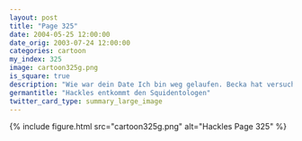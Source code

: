 ```yaml
---
layout: post
title: "Page 325"
date: 2004-05-25 12:00:00
date_orig: 2003-07-24 12:00:00
categories: cartoon
my_index: 325
image: cartoon325g.png
is_square: true
description: "Wie war dein Date Ich bin weg gelaufen. Becka hat versucht, dass ich der Squidentology Sekte beitrete. Die wollten meinen ganzen Besitz Hey, das ist ein kleiner Preis, den man für eine Freundin zahlen muss. Denk daran Becka ist eine Frau die dich mag, einen Computerdepp Ich habe einmal meinen ganzen Besitz aufgegeben um eine Kommune beizutreten Nur so konnte ich diese Süße daten. Es waren 2 tolle Wochen Sie haben versucht mir meinen Zaurus Linux PDA zu nehmen Verflucht seid ihr Squidentologen Hackles Preston"
germantitle: "Hackles entkommt den Squidentologen"
twitter_card_type: summary_large_image
---
```


{% include figure.html src="cartoon325g.png" alt="Hackles Page 325"  %}
